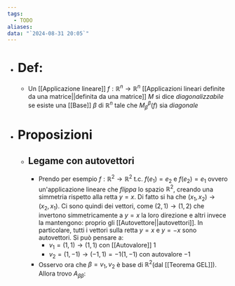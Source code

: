 ```yaml
---
tags:
  - TODO
aliases: 
data: "`2024-08-31 20:05`"
---
```

- # Def:
	- Un [[Applicazione lineare]] $f:\mathbb{R}^{n} \to \mathbb{R}^{n}$ [[Applicazioni lineari definite da una matrice||definita da una matrice]] $M$ si dice _diagonalizzabile_ se esiste una [[Base]] $\beta$ di $\mathbb{R}^{n}$ tale che $M_{\beta}^{\beta}(f)$ sia _diagonale_
- # Proposizioni
	- ## Legame con autovettori
		- Prendo per esempio $f:\mathbb{R}^{2} \to \mathbb{R}^{2}$ t.c. $f(e_{1})=e_{2}$ e $f(e_{2})=e_{1}$ ovvero un'applicazione lineare che _flippa_ lo spazio $\mathbb{R}^{2}$, creando una simmetria rispetto alla retta $y=x$. Di fatto si ha che $(x_{1},x_{2})\to (x_{2},x_{1})$. Ci sono quindi dei vettori, come $(2,1)\to (1,2)$ che invertono simmetricamente a $y=x$ la loro direzione e altri invece la mantengono: proprio gli [[Autovettore||autovettori]]. In particolare, tutti i vettori sulla retta $y=x$ e $y=-x$ sono autovettori. Si può pensare a:
			- $v_{1}=(1,1)\to (1,1)$ con [[Autovalore]] 1
			- $v_{2}=(1,-1)\to(-1,1)=-1(1,-1)$ con autovalore $-1$
		- Osservo ora che $\beta=v_{1},v_{2}$ è base di $\mathbb{R}^{2}$(dal [[Teorema GEL]]). Allora trovo $A_{\beta \beta}$: